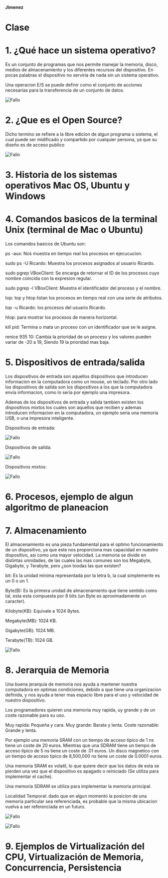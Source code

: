 **Jimenez**

# Clase

# 1. ¿Qué hace un sistema operativo?
 Es un conjunto de programas que nos permite manejar la memoria, disco, medios de almacenamiento y los diferentes recursos del dispositivo. En pocas palabras el dispositivo no serviria de nada sin un sistema operativo.

 Una operacion E/S se puede definir como el conjunto de acciones necesarias para la transferencia de un conjunto de datos.

 ![Fallo](inputoutput.png)

# 2. ¿Que es el Open Source?
Dicho termino se refiere a la libre edicion de algun programa o sistema, el cual puede ser midificado y compartido por cualquier persona, ya que su diseño es de acceso publico

![Fallo](open.png)

# 3. Historia de los sistemas operativos Mac OS, Ubuntu y Windows

# 4. Comandos basicos de la terminal Unix (terminal de Mac o Ubuntu)
Los comandos basicos de Ubuntu son:

ps -aux: Nos muestra en tiempo real los procesos en ejecucucion.

sudo ps -U Ricardo: Muestra los procesos asignados al usuario Ricardo.

sudo pgrep VBoxClient: Se encarga de retornar el ID de los procesos
cuyo nombre coincida con la expresion regular.

sudo pgrep -l VBoxClient: Muestra el identificador del proceso y el
nombre.

top: top y htop listan los procesos en tiempo real con una serie de
atributos.

top -u Ricardo: los procesos del usuario Ricardo.

htop: para mostrar los procesos de manera horizontal.

kill pid: Termina o mata un proceso con un identificador que se le asigne.

renice 935 10: Cambia la prioridad de un proceso y los valores pueden variar de -20 a 19, Siendo 19 la prioridad mas baja.

# 5. Dispositivos de entrada/salida
Los dispositivos de entrada son aquellos dispositivos que introducen informacion en la computadora como un mouse, un teclado. Por otro lado los dispositivos de salida son los dispositivos a los que la computadora envia informacion, como lo seria por ejemplo una impresora.

Ademas de los dispositivos de entrada y salida tambien existen los dispositivos mixtos los cuales son aquellos que reciben y ademas introducen informacion en la computadora, un ejemplo seria una memoria USB, o una impresora inteligente.

Dispositivos de entrada:


![Fallo](entrd.jpg)


Dispositivos de salida:


![Fallo](salida.jpg)


Dispositivos mixtos:

![Fallo](mixtos.jpg)

# 6. Procesos, ejemplo de algun algoritmo de planeacion


# 7. Almacenamiento
El almacenamiento es una pieza fundamental para el optimo funcionamiento de un dispositivo, ya que este nos proporciona mas capacidad en nuestro dispositivo, asi como una mayor velocidad. La memoria se divide en distintas unnidades, de las cuales las mas comunes son los Megabyte, Gigabyte, y Terabyte, pero ¿son toodas las que existen?

bit: Es la unidad minima representada por la letra b, la cual simplemente es un 0 o un 1.

Byte(B): Es la primera unidad de almacenamiento que tiene sentido como tal, esta esta compuesta por 8 bits (un Byte es aproximadamente un caracter).

Kilobyte(KB): Equivale a 1024 Bytes.

Megabyte(MB): 1024 KB.

Gigabyte(GB): 1024 MB.

Terabyte(TB): 1024 GB.

![Fallo](unidades.jpg)

# 8. Jerarquia de Memoria
Una buena jerarquia de memoria nos ayuda a mantener nuestra computadora en optimas condiciones, debido a que tiene una organizacion definida, y nos ayuda a tener mas espacio libre para el uso y velocidad de nuestro dispositivo.

Los programadores quieren una memoria muy rapida, uy grande y de un coste razonable para su uso.

Muy rapida: Pequeña y cara.
Muy grande: Barata y lenta.
Coste razonable: Grande y lenta.

Por ejemplo una memoria SRAM con un tiempo de acceso tipico de 1 ns tiene un coste de 20 euros. Mientras que una SDRAM tiene un tiempo de acceso tipico de 5 ns tiene un coste de .01 euros. Un disco magnetico con un tiempo de acceso tipico de 8,500,000 ns tiene un coste de 0.0001 euros.

Una memoria SRAM es volatil, lo que quiere decir que los datos de esta se pierden una vez que el dispositivo es apagado o reiniciado (Se utiliza para implementar el cache).

Una memoria SDRAM se utiliza para implementar la memoria principal.

Localidad Temporal: dado que en algun momento la posicion de una memoria particular sea referenciada, es probable que la misma ubicacion vuelva a ser referenciada en un futuro.

![Fallo](jerarqumem.jpg)

![Fallo](jerarqumem2.jpg)


# 9. Ejemplos de Virtualización del CPU, Virtualización de Memoria, Concurrencia, Persistencia